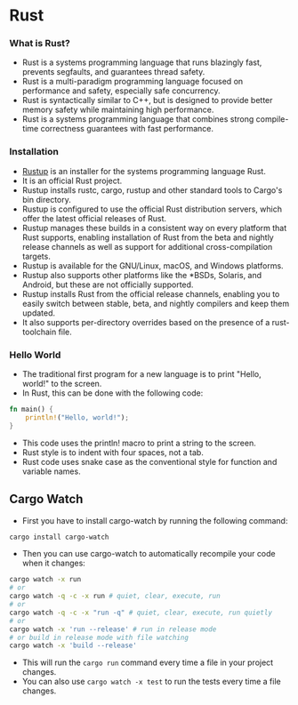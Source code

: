 # Rust

### What is Rust?

- Rust is a systems programming language that runs blazingly fast, prevents segfaults, and guarantees thread safety.
- Rust is a multi-paradigm programming language focused on performance and safety, especially safe concurrency.
- Rust is syntactically similar to C++, but is designed to provide better memory safety while maintaining high performance.
- Rust is a systems programming language that combines strong compile-time correctness guarantees with fast performance.

### Installation

- [Rustup](https://rustup.rs/) is an installer for the systems programming language Rust.
- It is an official Rust project.
- Rustup installs rustc, cargo, rustup and other standard tools to Cargo's bin directory.
- Rustup is configured to use the official Rust distribution servers, which offer the latest official releases of Rust.
- Rustup manages these builds in a consistent way on every platform that Rust supports, enabling installation of Rust from the beta and nightly release channels as well as support for additional cross-compilation targets.
- Rustup is available for the GNU/Linux, macOS, and Windows platforms.
- Rustup also supports other platforms like the *BSDs, Solaris, and Android, but these are not officially supported.
- Rustup installs Rust from the official release channels, enabling you to easily switch between stable, beta, and nightly compilers and keep them updated.
- It also supports per-directory overrides based on the presence of a rust-toolchain file.

### Hello World

- The traditional first program for a new language is to print "Hello, world!" to the screen.
- In Rust, this can be done with the following code:

```rust
fn main() {
    println!("Hello, world!");
}
```

- This code uses the println! macro to print a string to the screen.
- Rust style is to indent with four spaces, not a tab.
- Rust code uses snake case as the conventional style for function and variable names.

## Cargo Watch

- First you have to install cargo-watch by running the following command:

```bash
cargo install cargo-watch
```

- Then you can use cargo-watch to automatically recompile your code when it changes:

```bash
cargo watch -x run
# or
cargo watch -q -c -x run # quiet, clear, execute, run
# or
cargo watch -q -c -x "run -q" # quiet, clear, execute, run quietly
# or
cargo watch -x 'run --release' # run in release mode
# or build in release mode with file watching
cargo watch -x 'build --release'

```

- This will run the `cargo run` command every time a file in your project changes.
- You can also use `cargo watch -x test` to run the tests every time a file changes.